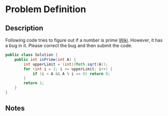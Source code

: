 # Problem Definition

## Description

Following code tries to figure out if a number is prime [Wiki](https://www.wikiwand.com/en/Prime_number). However, it has a bug in it. Please correct the bug and then submit the code.

```Java
public class Solution {
    public int isPrime(int A) {
        int upperLimit = (int)(Math.sqrt(A));
        for (int i = 2; i <= upperLimit; i++) {
            if (i < A && A % i == 0) return 0;
        }
        return 1;
    }
}
```

## Notes